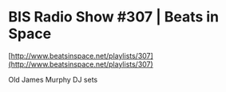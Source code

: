 <!--
id: 36078103979
link: http://tumblr.atmos.org/post/36078103979/bis-radio-show-307-beats-in-space
slug: bis-radio-show-307-beats-in-space
date: Mon Nov 19 2012 11:12:04 GMT-0800 (PST)
publish: 2012-11-019
tags: 
title: BIS Radio Show #307 | Beats in Space
-->


BIS Radio Show #307 | Beats in Space
====================================

[http://www.beatsinspace.net/playlists/307](http://www.beatsinspace.net/playlists/307)

Old James Murphy DJ sets

